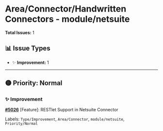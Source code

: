 # Area/Connector/Handwritten Connectors - module/netsuite

**Total Issues:** 1

## 📊 Issue Types

- ✨ **Improvement:** 1

---

## 🟡 Priority: Normal

### ✨ Improvement

**[#5026](https://github.com/ballerina-platform/ballerina-library/issues/5026)** [Feature]: RESTlet Support in Netsuite Connector 

Labels: `Type/Improvement`, `Area/Connector`, `module/netsuite`, `Priority/Normal`

